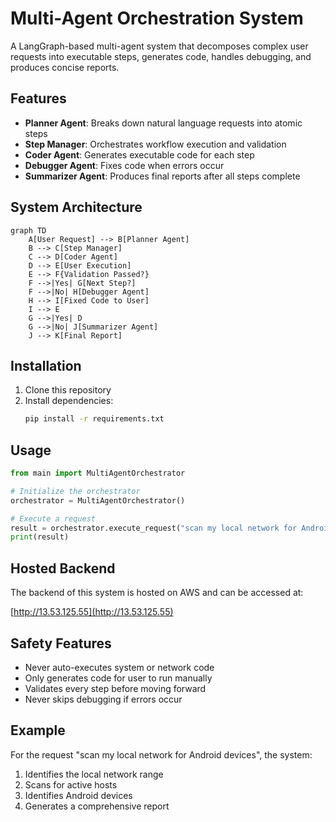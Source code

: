 # Multi-Agent Orchestration System

A LangGraph-based multi-agent system that decomposes complex user requests into executable steps, generates code, handles debugging, and produces concise reports.

## Features

- **Planner Agent**: Breaks down natural language requests into atomic steps
- **Step Manager**: Orchestrates workflow execution and validation
- **Coder Agent**: Generates executable code for each step
- **Debugger Agent**: Fixes code when errors occur
- **Summarizer Agent**: Produces final reports after all steps complete

## System Architecture

```mermaid
graph TD
    A[User Request] --> B[Planner Agent]
    B --> C[Step Manager]
    C --> D[Coder Agent]
    D --> E[User Execution]
    E --> F{Validation Passed?}
    F -->|Yes| G[Next Step?]
    F -->|No| H[Debugger Agent]
    H --> I[Fixed Code to User]
    I --> E
    G -->|Yes| D
    G -->|No| J[Summarizer Agent]
    J --> K[Final Report]
```

## Installation

1. Clone this repository
2. Install dependencies:
   ```bash
   pip install -r requirements.txt
   ```

## Usage

```python
from main import MultiAgentOrchestrator

# Initialize the orchestrator
orchestrator = MultiAgentOrchestrator()

# Execute a request
result = orchestrator.execute_request("scan my local network for Android devices")
print(result)
```

## Hosted Backend

The backend of this system is hosted on AWS and can be accessed at:

[http://13.53.125.55](http://13.53.125.55)


## Safety Features

- Never auto-executes system or network code
- Only generates code for user to run manually
- Validates every step before moving forward
- Never skips debugging if errors occur

## Example

For the request "scan my local network for Android devices", the system:
1. Identifies the local network range
2. Scans for active hosts
3. Identifies Android devices
4. Generates a comprehensive report
